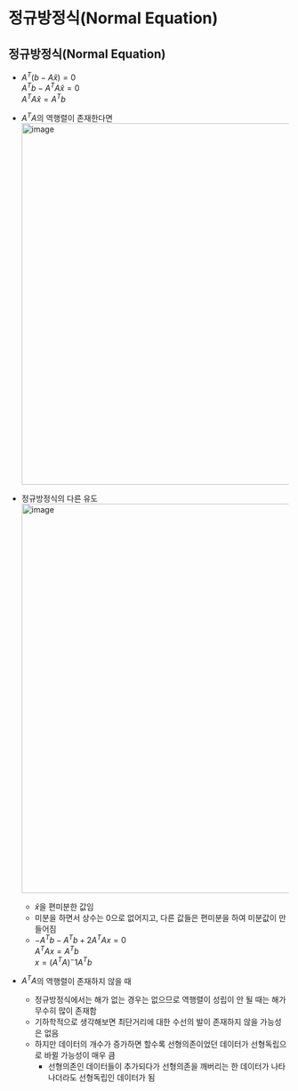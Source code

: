 # 정규방정식(Normal Equation)

## 정규방정식(Normal Equation)

- $A^T(b - A\hat x) = 0$ <br/>
  $A^Tb - A^TA\hat x = 0$ <br/>
  $A^TA\hat x = A^Tb$
- $A^TA$의 역행렬이 존재한다면 <br/>
  <img width="650" alt="image" src="https://github.com/y100861/Linear_Algebra/assets/107607076/17fbd351-1be8-4fec-95e7-2724995b7f84"> <br/>
 
- 정규방정식의 다른 유도 <br/>
  <img width="700" alt="image" src="https://github.com/y100861/Linear_Algebra/assets/107607076/f6f07b12-c880-4a16-bab2-068bebe55dc6"> <br/>
  - $\hat x$을 편미분한 값임
  - 미분을 하면서 상수는 0으로 없어지고, 다른 값들은 편미분을 하여 미분값이 만들어짐
  - $-A^Tb - A^Tb + 2A^TAx = 0$ <br/>
    $A^TAx = A^Tb$ <br/>
    $x = (A^TA)^-1A^Tb$

- $A^TA$의 역행렬이 존재하지 않을 때 <br/>
  - 정규방정식에서는 해가 없는 경우는 없으므로 역행렬이 성립이 안 될 때는 해가 무수히 많이 존재함
  - 기하학적으로 생각해보면 최단거리에 대한 수선의 발이 존재하지 않을 가능성은 없음
  - 하지만 데이터의 개수가 증가하면 할수록 선형의존이었던 데이터가 선형독립으로 바뀔 가능성이 매우 큼
    - 선형의존인 데이터들이 추가되다가 선형의존을 깨버리는 한 데이터가 나타나더라도 선형독립인 데이터가 됨
